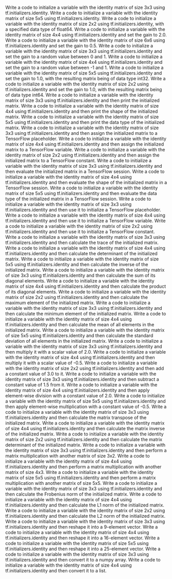 Write a code to initialize a variable with the identity matrix of size 3x3 using tf.initializers.identity.
Write a code to initialize a variable with the identity matrix of size 5x5 using tf.initializers.identity.
Write a code to initialize a variable with the identity matrix of size 2x2 using tf.initializers.identity, with a specified data type of float64.
Write a code to initialize a variable with the identity matrix of size 4x4 using tf.initializers.identity and set the gain to 2.0.
Write a code to initialize a variable with the identity matrix of size 6x6 using tf.initializers.identity and set the gain to 0.5.
Write a code to initialize a variable with the identity matrix of size 3x3 using tf.initializers.identity and set the gain to a random value between 0 and 1.
Write a code to initialize a variable with the identity matrix of size 4x4 using tf.initializers.identity and set the gain to a random value between -1 and 1.
Write a code to initialize a variable with the identity matrix of size 5x5 using tf.initializers.identity and set the gain to 1.0, with the resulting matrix being of data type int32.
Write a code to initialize a variable with the identity matrix of size 2x2 using tf.initializers.identity and set the gain to 1.0, with the resulting matrix being of data type int64.
Write a code to initialize a variable with the identity matrix of size 3x3 using tf.initializers.identity and then print the initialized matrix.
Write a code to initialize a variable with the identity matrix of size 4x4 using tf.initializers.identity and then print the shape of the initialized matrix.
Write a code to initialize a variable with the identity matrix of size 5x5 using tf.initializers.identity and then print the data type of the initialized matrix.
Write a code to initialize a variable with the identity matrix of size 3x3 using tf.initializers.identity and then assign the initialized matrix to a TensorFlow placeholder.
Write a code to initialize a variable with the identity matrix of size 4x4 using tf.initializers.identity and then assign the initialized matrix to a TensorFlow variable.
Write a code to initialize a variable with the identity matrix of size 2x2 using tf.initializers.identity and then assign the initialized matrix to a TensorFlow constant.
Write a code to initialize a variable with the identity matrix of size 3x3 using tf.initializers.identity and then evaluate the initialized matrix in a TensorFlow session.
Write a code to initialize a variable with the identity matrix of size 4x4 using tf.initializers.identity and then evaluate the shape of the initialized matrix in a TensorFlow session.
Write a code to initialize a variable with the identity matrix of size 5x5 using tf.initializers.identity and then evaluate the data type of the initialized matrix in a TensorFlow session.
Write a code to initialize a variable with the identity matrix of size 3x3 using tf.initializers.identity and then use it to initialize a TensorFlow placeholder.
Write a code to initialize a variable with the identity matrix of size 4x4 using tf.initializers.identity and then use it to initialize a TensorFlow variable.
Write a code to initialize a variable with the identity matrix of size 2x2 using tf.initializers.identity and then use it to initialize a TensorFlow constant.
Write a code to initialize a variable with the identity matrix of size 3x3 using tf.initializers.identity and then calculate the trace of the initialized matrix.
Write a code to initialize a variable with the identity matrix of size 4x4 using tf.initializers.identity and then calculate the determinant of the initialized matrix.
Write a code to initialize a variable with the identity matrix of size 5x5 using tf.initializers.identity and then calculate the inverse of the initialized matrix.
Write a code to initialize a variable with the identity matrix of size 3x3 using tf.initializers.identity and then calculate the sum of its diagonal elements.
Write a code to initialize a variable with the identity matrix of size 4x4 using tf.initializers.identity and then calculate the product of its diagonal elements.
Write a code to initialize a variable with the identity matrix of size 2x2 using tf.initializers.identity and then calculate the maximum element of the initialized matrix.
Write a code to initialize a variable with the identity matrix of size 3x3 using tf.initializers.identity and then calculate the minimum element of the initialized matrix.
Write a code to initialize a variable with the identity matrix of size 4x4 using tf.initializers.identity and then calculate the mean of all elements in the initialized matrix.
Write a code to initialize a variable with the identity matrix of size 5x5 using tf.initializers.identity and then calculate the standard deviation of all elements in the initialized matrix.
Write a code to initialize a variable with the identity matrix of size 3x3 using tf.initializers.identity and then multiply it with a scalar value of 2.0.
Write a code to initialize a variable with the identity matrix of size 4x4 using tf.initializers.identity and then multiply it with a scalar value of -0.5.
Write a code to initialize a variable with the identity matrix of size 2x2 using tf.initializers.identity and then add a constant value of 3.0 to it.
Write a code to initialize a variable with the identity matrix of size 3x3 using tf.initializers.identity and then subtract a constant value of 1.5 from it.
Write a code to initialize a variable with the identity matrix of size 4x4 using tf.initializers.identity and then apply element-wise division with a constant value of 2.0.
Write a code to initialize a variable with the identity matrix of size 5x5 using tf.initializers.identity and then apply element-wise multiplication with a constant value of -0.5.
Write a code to initialize a variable with the identity matrix of size 3x3 using tf.initializers.identity and then calculate the matrix transpose of the initialized matrix.
Write a code to initialize a variable with the identity matrix of size 4x4 using tf.initializers.identity and then calculate the matrix inverse of the initialized matrix.
Write a code to initialize a variable with the identity matrix of size 2x2 using tf.initializers.identity and then calculate the matrix determinant of the initialized matrix.
Write a code to initialize a variable with the identity matrix of size 3x3 using tf.initializers.identity and then perform a matrix multiplication with another matrix of size 3x2.
Write a code to initialize a variable with the identity matrix of size 4x4 using tf.initializers.identity and then perform a matrix multiplication with another matrix of size 4x3.
Write a code to initialize a variable with the identity matrix of size 5x5 using tf.initializers.identity and then perform a matrix multiplication with another matrix of size 5x5.
Write a code to initialize a variable with the identity matrix of size 3x3 using tf.initializers.identity and then calculate the Frobenius norm of the initialized matrix.
Write a code to initialize a variable with the identity matrix of size 4x4 using tf.initializers.identity and then calculate the L1 norm of the initialized matrix.
Write a code to initialize a variable with the identity matrix of size 2x2 using tf.initializers.identity and then calculate the L2 norm of the initialized matrix.
Write a code to initialize a variable with the identity matrix of size 3x3 using tf.initializers.identity and then reshape it into a 9-element vector.
Write a code to initialize a variable with the identity matrix of size 4x4 using tf.initializers.identity and then reshape it into a 16-element vector.
Write a code to initialize a variable with the identity matrix of size 5x5 using tf.initializers.identity and then reshape it into a 25-element vector.
Write a code to initialize a variable with the identity matrix of size 3x3 using tf.initializers.identity and then convert it to a numpy array.
Write a code to initialize a variable with the identity matrix of size 4x4 using tf.initializers.identity and then convert it to a list.
